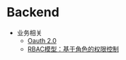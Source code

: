 # Backend <!-- {docsify-ignore} -->

* 业务相关
  * [Oauth 2.0](/Backend/biz/oauth_2.0.md)
  * [RBAC模型：基于角色的权限控制](/Backend/biz/RBAC_基于角色的权限控制.md)